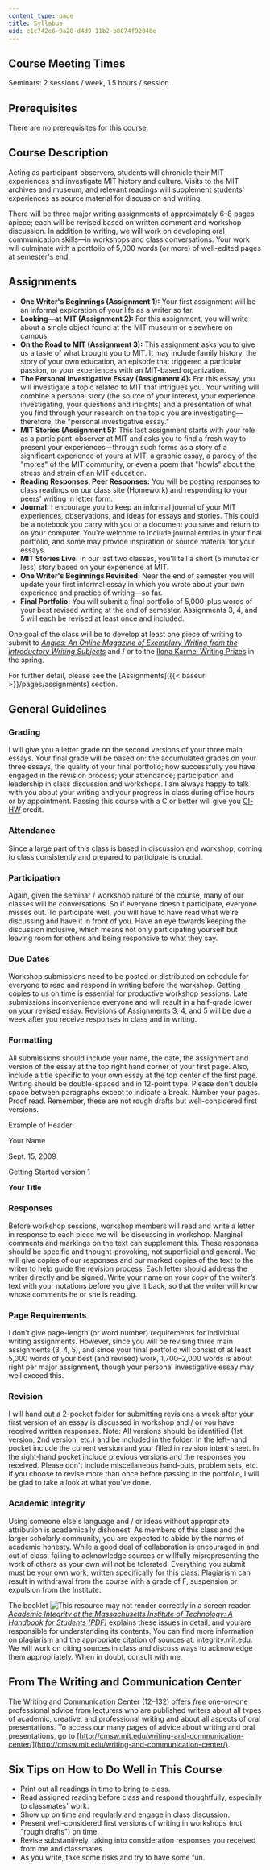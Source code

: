 ```yaml
---
content_type: page
title: Syllabus
uid: c1c742c6-9a20-d4d9-11b2-b8874f92040e
---
```


Course Meeting Times
--------------------

Seminars: 2 sessions / week, 1.5 hours / session

Prerequisites
-------------

There are no prerequisites for this course.

Course Description
------------------

Acting as participant-observers, students will chronicle their MIT experiences and investigate MIT history and culture. Visits to the MIT archives and museum, and relevant readings will supplement students' experiences as source material for discussion and writing.

There will be three major writing assignments of approximately 6–8 pages apiece; each will be revised based on written comment and workshop discussion. In addition to writing, we will work on developing oral communication skills—in workshops and class conversations. Your work will culminate with a portfolio of 5,000 words (or more) of well-edited pages at semester's end.

Assignments
-----------

*   **One Writer's Beginnings (Assignment 1):** Your first assignment will be an informal exploration of your life as a writer so far.
*   **Looking—at MIT (Assignment 2):** For this assignment, you will write about a single object found at the MIT museum or elsewhere on campus.
*   **On the Road to MIT (Assignment 3):** This assignment asks you to give us a taste of what brought you to MIT. It may include family history, the story of your own education, an episode that triggered a particular passion, or your experiences with an MIT-based organization.
*   **The Personal Investigative Essay (Assignment 4):** For this essay, you will investigate a topic related to MIT that intrigues you. Your writing will combine a personal story (the source of your interest, your experience investigating, your questions and insights) and a presentation of what you find through your research on the topic you are investigating—therefore, the "personal investigative essay."
*   **MIT Stories (Assignment 5):** This last assignment starts with your role as a participant-observer at MIT and asks you to find a fresh way to present your experiences—through such forms as a story of a significant experience of yours at MIT, a graphic essay, a parody of the "mores" of the MIT community, or even a poem that "howls" about the stress and strain of an MIT education.
*   **Reading Responses, Peer Responses:** You will be posting responses to class readings on our class site (Homework) and responding to your peers' writing in letter form.
*   **Journal:** I encourage you to keep an informal journal of your MIT experiences, observations, and ideas for essays and stories. This could be a notebook you carry with you or a document you save and return to on your computer. You're welcome to include journal entries in your final portfolio, and some may provide inspiration or source material for your essays.
*   **MIT Stories Live:** In our last two classes, you'll tell a short (5 minutes or less) story based on your experience at MIT.
*   **One Writer's Beginnings Revisited:** Near the end of semester you will update your first informal essay in which you wrote about your own experience and practice of writing—so far.
*   **Final Portfolio:** You will submit a final portfolio of 5,000-plus words of your best revised writing at the end of semester. Assignments 3, 4, and 5 will each be revised at least once and included.

One goal of the class will be to develop at least one piece of writing to submit to [_Angles: An Online Magazine of Exemplary Writing from the Introductory Writing Subjects_](http://cmsw.mit.edu/publications/angles/) and / or to the [Ilona Karmel Writing Prizes](http://cmsw.mit.edu/publications/ilona-karmel-writing-prizes/) in the spring.

For further detail, please see the [Assignments]({{< baseurl >}}/pages/assignments) section.

General Guidelines
------------------

### Grading

I will give you a letter grade on the second versions of your three main essays. Your final grade will be based on: the accumulated grades on your three essays, the quality of your final portfolio; how successfully you have engaged in the revision process; your attendance; participation and leadership in class discussion and workshops. I am always happy to talk with you about your writing and your progress in class during office hours or by appointment. Passing this course with a C or better will give you [CI-HW](http://web.mit.edu/commreq/cih.html#CIHW) credit.

### Attendance

Since a large part of this class is based in discussion and workshop, coming to class consistently and prepared to participate is crucial.

### Participation

Again, given the seminar / workshop nature of the course, many of our classes will be conversations. So if everyone doesn't participate, everyone misses out. To participate well, you will have to have read what we're discussing and have it in front of you. Have an eye towards keeping the discussion inclusive, which means not only participating yourself but leaving room for others and being responsive to what they say.

### Due Dates

Workshop submissions need to be posted or distributed on schedule for everyone to read and respond in writing before the workshop. Getting copies to us on time is essential for productive workshop sessions. Late submissions inconvenience everyone and will result in a half-grade lower on your revised essay. Revisions of Assignments 3, 4, and 5 will be due a week after you receive responses in class and in writing.

### Formatting

All submissions should include your name, the date, the assignment and version of the essay at the top right hand corner of your first page. Also, include a title specific to your own essay at the top center of the first page. Writing should be double-spaced and in 12-point type. Please don't double space between paragraphs except to indicate a break. Number your pages. Proof read. Remember, these are not rough drafts but well-considered first versions.

Example of Header:

Your Name

Sept. 15, 2009

Getting Started version 1

**Your Title**

### Responses

Before workshop sessions, workshop members will read and write a letter in response to each piece we will be discussing in workshop. Marginal comments and markings on the text can supplement this. These responses should be specific and thought-provoking, not superficial and general. We will give copies of our responses and our marked copies of the text to the writer to help guide the revision process. Each letter should address the writer directly and be signed. Write your name on your copy of the writer’s text with your notations before you give it back, so that the writer will know whose comments he or she is reading.

### Page Requirements

I don't give page-length (or word number) requirements for individual writing assignments. However, since you will be revising three main assignments (3, 4, 5), and since your final portfolio will consist of at least 5,000 words of your best (and revised) work, 1,700–2,000 words is about right per major assignment, though your personal investigative essay may well exceed this.

### Revision

I will hand out a 2-pocket folder for submitting revisions a week after your first version of an essay is discussed in workshop and / or you have received written responses. Note: All versions should be identified (1st version, 2nd version, etc.) and be included in the folder. In the left-hand pocket include the current version and your filled in revision intent sheet. In the right-hand pocket include previous versions and the responses you received. Please don't include miscellaneous hand-outs, problem sets, etc. If you choose to revise more than once before passing in the portfolio, I will be glad to take a look at what you've done.

### Academic Integrity

Using someone else's language and / or ideas without appropriate attribution is academically dishonest. As members of this class and the larger scholarly community, you are expected to abide by the norms of academic honesty. While a good deal of collaboration is encouraged in and out of class, failing to acknowledge sources or willfully misrepresenting the work of others as your own will not be tolerated. Everything you submit must be your own work, written specifically for this class. Plagiarism can result in withdrawal from the course with a grade of F, suspension or expulsion from the Institute.

The booklet ![This resource may not render correctly in a screen reader.](/images/inacessible.gif)[_Academic Integrity at the Massachusetts Institute of Technology: A Handbook for Students (PDF)_](http://integrity.mit.edu/sites/default/files/documents/AcademicIntegrityHandbookColor.pdf) explains these issues in detail, and you are responsible for understanding its contents. You can find more information on plagiarism and the appropriate citation of sources at: [integrity.mit.edu](http://integrity.mit.edu/). We will work on citing sources in class and discuss ways to acknowledge them appropriately. When in doubt, consult with me.

From The Writing and Communication Center
-----------------------------------------

The Writing and Communication Center (12–132) offers _free_ one-on-one professional advice from lecturers who are published writers about all types of academic, creative, and professional writing and about all aspects of oral presentations. To access our many pages of advice about writing and oral presentations, go to [http://cmsw.mit.edu/writing-and-communication-center/](http://cmsw.mit.edu/writing-and-communication-center/).

Six Tips on How to Do Well in This Course
-----------------------------------------

*   Print out all readings in time to bring to class.
*   Read assigned reading before class and respond thoughtfully, especially to classmates' work.
*   Show up on time and regularly and engage in class discussion.
*   Present well-considered first versions of writing in workshops (not "rough drafts") on time.
*   Revise substantively, taking into consideration responses you received from me and classmates.
*   As you write, take some risks and try to have some fun.
